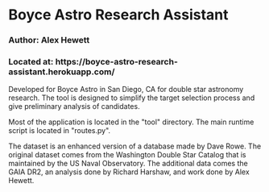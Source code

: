 <h1>Boyce Astro Research Assistant</h1>
<h3>Author: Alex Hewett</h3>
<h3>Located at: https://boyce-astro-research-assistant.herokuapp.com/</h3>

<p>Developed for Boyce Astro in San Diego, CA for double star astronomy research. The tool is designed to simplify 
the target selection process and give preliminary analysis of candidates.</p> 

<p>Most of the application is located in the "tool" directory. The main runtime script is located in "routes.py".</p>

<p>The dataset is an enhanced version of a database made by Dave Rowe. The original dataset comes from the 
Washington Double Star Catalog that is maintained by the US Naval Observatory. The additional data comes the GAIA DR2, 
an analysis done by Richard Harshaw, and work done by Alex Hewett. </p>
